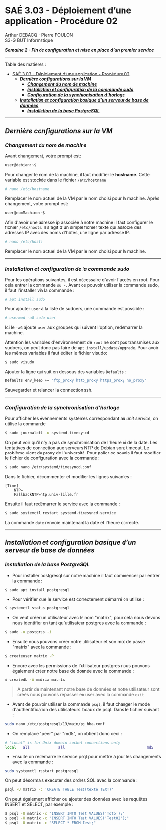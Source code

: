 # SAÉ 3.03 - Déploiement d’une application - Procédure 02

Arthur DEBACQ - Pierre FOULON  
S3-G BUT Informatique

***Semaine 2 - Fin de configuration et mise en place d’un premier service***

---

Table des matières :

- [SAÉ 3.03 - Déploiement d’une application - Procédure 02](#saé-303---déploiement-dune-application---procédure-02)
  - [***Dernière configurations sur la VM***](#dernière-configurations-sur-la-vm)
    - [***Changement du nom de machine***](#changement-du-nom-de-machine)
    - [***Installation et configuration de la commande sudo***](#installation-et-configuration-de-la-commande-sudo)
    - [***Configuration de la synchronisation d’horloge***](#configuration-de-la-synchronisation-dhorloge)
  - [***Installation et configuration basique d’un serveur de base de données***](#installation-et-configuration-basique-dun-serveur-de-base-de-données)
    - [***Installation de la base PostgreSQL***](#installation-de-la-base-postgresql)

---

## ***Dernière configurations sur la VM***

### ***Changement du nom de machine***

Avant changement, votre prompt est:

```bash
user@debian:~$ 
```

Pour changer le nom de la machine, il faut modifier le **hostname**.  Cette variable est stockée dans le fichier `/etc/hostname`

```bash
# nano /etc/hostname
```

Remplacer le nom actuel de la VM par le nom choisi pour la machine.
Après changement, votre prompt est:

```bash
user@nomMachine:~$ 
```

Afin d'avoir une adresse ip associée à notre machine il faut configurer le fichier `/etc/hosts`.
Il s'agit d'un simple fichier texte qui associe des adresses IP avec des noms d'hôtes, une ligne par adresse IP.

```bash
# nano /etc/hosts
```

Remplacer le nom actuel de la VM par le nom choisi pour la machine.

---

### ***Installation et configuration de la commande sudo***

Pour les opérations suivantes, il est nécessaire d'avoir l'accès en root. Pour cela entrer la commande `su -`.
Avant de pouvoir utiliser la commande sudo, il faut l'installer via la commande :

```bash
# apt install sudo
```

Pour ajouter `user` à la liste de sudoers, une commande est possible :

```bash
# usermod -aG sudo user
```

Ici le `-aG` ajoute `user` aux groupes qui suivent l'option, redemarrer la machine.

Attention les variables d'environnement de `root` ne sont pas transmises aux sudoers, on peut donc pas faire de `apt install/update/upgrade`. Pour avoir les mêmes variables il faut éditer le fichier visudo:

```bash
$ sudo visudo
```

Ajouter la ligne qui suit en dessous des variables `Defaults` :

```bash
Defaults env_keep += "ftp_proxy http_proxy https_proxy no_proxy"
```

Sauvegarder et relancer la connection ssh.

---

### ***Configuration de la synchronisation d’horloge***

Pour afficher les événnements systèmes correspondant au *unit service*, on utilise la commande

```bash
$ sudo journalctl -u systemd-timesyncd
```

On peut voir qu'il n'y a pas de synchronisation de l'heure ni de la date. Les tentatives de connection aux serveurs NTP de Debian sont timeout. Le problème vient du proxy de l'université.
Pour palier ce soucis il faut modifier le fichier de configuration avec la commande :

```bash
$ sudo nano /etc/systemd/timesyncd.conf
```

Dans le fichier, décommenter et modifier les lignes suivantes :

```
[Time]
    NTP=
    FallbackNTP=ntp.univ-lille.fr
```

Ensuite il faut redémarrer le service avec la commande :

```bash
$ sudo systemctl restart systemd-timesyncd.service 
```

La commande `date` renvoie maintenant la date et l'heure correcte.

---

## ***Installation et configuration basique d’un serveur de base de données***

### ***Installation de la base PostgreSQL***

- Pour installer postgresql sur notre machine il faut commencer par entrer la commande :

```bash
$ sudo apt install postgresql
```

- Pour vérifier que le service est correctement démarré on utilise :

```bash
$ systemctl status postgresql
```

- On veut créer un utilisateur avec le nom "matrix", pour cela nous devons nous identifier en tant qu'utilisateur postgres avec la commande :

```bash
$ sudo -u postgres -i
```

- Ensuite nous pouvons créer notre utilisateur et son mot de passe "matrix" avec la commande :

```bash
$ createuser matrix -P
```

- Encore avec les permissions de l'utilisateur postgres nous pouvons également créer notre base de donnée avec la commande :

```bash
$ createdb -O matrix matrix
```

> A partir de maintenant notre base de données et notre utilisateur sont créés nous pouvons repasser en user avec la commande `exit`

- Avant de pouvoir utiliser la commande `psql`, il faut changer le mode d'authentification des utilisateurs locaux de psql. Dans le fichier suivant :

```bash
sudo nano /etc/postgresql/13/main/pg_hba.conf
```

- On remplace "peer" par "md5", on obtient donc ceci :

```bash
# "local" is for Unix domain socket connections only
local   all             all                                     md5
```

- Ensuite on redemarre le service psql pour mettre à jour les changements avec la commande :
  
```bash
sudo systemctl restart postgresql
```

On peut désormais executer des ordres SQL avec la commande :

 ```bash
psql -U matrix -c 'CREATE TABLE Test(texte TEXT)'
```

 On peut également afficher ou ajouter des données avec les requêtes INSERT et SELECT, par exemple :

```bash
$ psql -U matrix -c "INSERT INTO Test VALUES('Toto');"
$ psql -U matrix -c "INSERT INTO Test VALUES('Test02');"
$ psql -U matrix -c "SELECT * FROM Test;"
```

